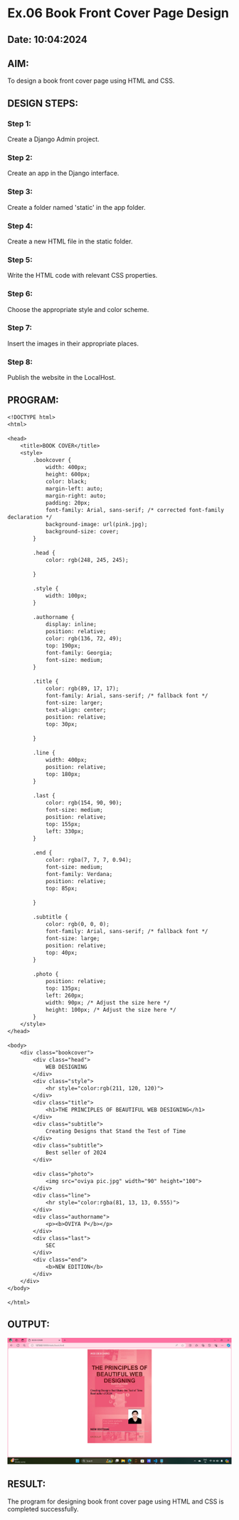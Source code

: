 # Ex.06 Book Front Cover Page Design
## Date: 10:04:2024

## AIM:
To design a book front cover page using HTML and CSS.

## DESIGN STEPS:

### Step 1:
Create a Django Admin project.

### Step 2:
Create an app in the Django interface.

### Step 3:
Create a folder named 'static' in the app folder.

### Step 4:
Create a new HTML file in the static folder.

### Step 5:
Write the HTML code with relevant CSS properties.

### Step 6:
Choose the appropriate style and color scheme.

### Step 7:
Insert the images in their appropriate places.

### Step 8:
Publish the website in the LocalHost.

## PROGRAM:
```
<!DOCTYPE html>
<html>

<head>
    <title>BOOK COVER</title>
    <style>
        .bookcover {
            width: 400px;
            height: 600px;
            color: black;
            margin-left: auto;
            margin-right: auto;
            padding: 20px;
            font-family: Arial, sans-serif; /* corrected font-family declaration */
            background-image: url(pink.jpg);
            background-size: cover;
        }

        .head {
            color: rgb(248, 245, 245);

        }

        .style {
            width: 100px;
        }

        .authorname {
            display: inline;
            position: relative;
            color: rgb(136, 72, 49);
            top: 190px;
            font-family: Georgia;
            font-size: medium;
        }

        .title {
            color: rgb(89, 17, 17);
            font-family: Arial, sans-serif; /* fallback font */
            font-size: larger;
            text-align: center;
            position: relative;
            top: 30px;

        }

        .line {
            width: 400px;
            position: relative;
            top: 180px;
        }

        .last {
            color: rgb(154, 90, 90);
            font-size: medium;
            position: relative;
            top: 155px;
            left: 330px;
        }

        .end {
            color: rgba(7, 7, 7, 0.94);
            font-size: medium;
            font-family: Verdana;
            position: relative;
            top: 85px;

        }

        .subtitle {
            color: rgb(0, 0, 0);
            font-family: Arial, sans-serif; /* fallback font */
            font-size: large;
            position: relative;
            top: 40px;
        }

        .photo {
            position: relative;
            top: 135px;
            left: 260px;
            width: 90px; /* Adjust the size here */
            height: 100px; /* Adjust the size here */
        }
    </style>
</head>

<body>
    <div class="bookcover">
        <div class="head">
            WEB DESIGNING
        </div>
        <div class="style">
            <hr style="color:rgb(211, 120, 120)">
        </div>
        <div class="title">
            <h1>THE PRINCIPLES OF BEAUTIFUL WEB DESIGNING</h1>
        </div>
        <div class="subtitle">
            Creating Designs that Stand the Test of Time
        </div>
        <div class="subtitle">
            Best seller of 2024
        </div>

        <div class="photo">
            <img src="oviya pic.jpg" width="90" height="100">
        </div>
        <div class="line">
            <hr style="color:rgba(81, 13, 13, 0.555)">
        </div>
        <div class="authorname">
            <p><b>OVIYA P</b></p>
        </div>
        <div class="last">
            SEC
        </div>
        <div class="end">
            <b>NEW EDITION</b>
        </div>
    </div>
</body>

</html>
```


## OUTPUT:

![alt text](<Screenshot 2024-04-10 085445.png>)

## RESULT:
The program for designing book front cover page using HTML and CSS is completed successfully.
